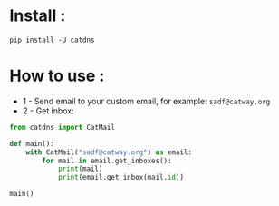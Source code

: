 # Install :
```commandline
pip install -U catdns
```

# How to use :
- 1 - Send email to your custom email, for example: ``sadf@catway.org``
- 2 - Get inbox:

```python
from catdns import CatMail

def main():
    with CatMail("sadf@catway.org") as email:
        for mail in email.get_inboxes():
            print(mail)
            print(email.get_inbox(mail.id))

main()
```